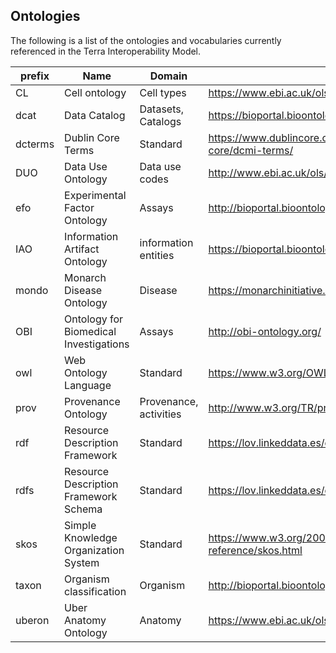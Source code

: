 
## Ontologies 

The following is a list of the ontologies and vocabularies currently referenced in the Terra Interoperability Model.

| prefix | Name                 | Domain             | Link                                  | PURL/OWL                              |
|--------|----------------------|--------------------|---------------------------------------|---------------------------------------|
| CL     | Cell ontology        | Cell types         | https://www.ebi.ac.uk/ols/ontologies/cl | http://purl.obolibrary.org/obo/cl.owl |
| dcat   | Data Catalog         | Datasets, Catalogs | https://bioportal.bioontology.org/ontologies/DCAT | http://www.w3.org/ns/dcat/ |
| dcterms| Dublin Core Terms    | Standard           | https://www.dublincore.org/specifications/dublin-core/dcmi-terms/ | http://purl.org/dc/terms/1.1/  |
| DUO    | Data Use Ontology    | Data use codes     | http://www.ebi.ac.uk/ols/ontologies/duo | http://purl.obolibrary.org/obo/duo.owl |
| efo    | Experimental Factor Ontology | Assays     | http://bioportal.bioontology.org/ontologies/EFO | http://purl.bioontology.org/ontology/EFO |
| IAO    | Information Artifact Ontology | information entities| https://bioportal.bioontology.org/ontologies/IAO | http://purl.obolibrary.org/obo/ |
| mondo  | Monarch Disease Ontology | Disease        | https://monarchinitiative.org/disease | http://purl.obolibrary.org/obo/mondo.owl         |
| OBI    | Ontology for Biomedical Investigations| Assays | http://obi-ontology.org/         | http://purl.obolibrary.org/obo/obi.owl |
| owl    | Web Ontology Language | Standard          | https://www.w3.org/OWL/               | http://www.w3.org/2002/07/owl#         |
| prov   | Provenance Ontology | Provenance, activities | http://www.w3.org/TR/prov-o/       |http://www.w3.org/ns/prov#              |
| rdf    | Resource Description Framework | Standard | https://lov.linkeddata.es/dataset/lov/vocabs/rdf | http://www.w3.org/2002/07/owl# |
| rdfs  | Resource Description Framework Schema  | Standard | https://lov.linkeddata.es/dataset/lov/vocabs/rdfs | http://www.w3.org/2000/01/rdf-schema# |
| skos   | Simple Knowledge Organization System | Standard  | https://www.w3.org/2009/08/skos-reference/skos.html | http://www.w3.org/2004/02/skos/core# |
| taxon  | Organism classification | Organism |http://bioportal.bioontology.org/ontologies/NCBITAXON| http://purl.bioontology.org/ontology/NCBITAXON/  |
| uberon | Uber Anatomy Ontology | Anatomy | https://www.ebi.ac.uk/ols/ontologies/uberon | http://purl.obolibrary.org/obo/uberon.owl |
